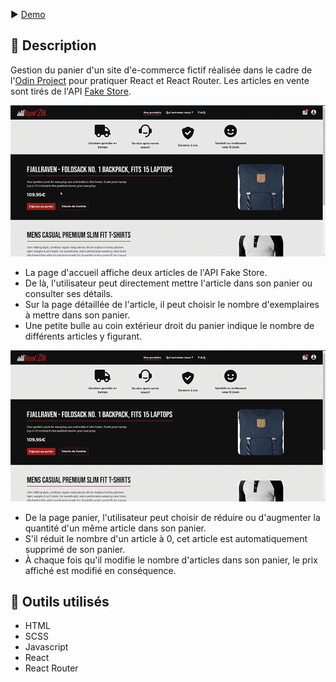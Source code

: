 ▶️ [Demo](https://shopping-cart-weblux.vercel.app/)

## 📄 Description

Gestion du panier d'un site d'e-commerce fictif réalisée dans le cadre de l'[Odin Project](https://www.theodinproject.com/lessons/node-path-react-new-shopping-cart) pour pratiquer React et React Router. Les articles en vente sont tirés de l'API [Fake Store](https://fakestoreapi.com/).

![Gif de l'application](run1.gif)

- La page d'accueil affiche deux articles de l'API Fake Store.
- De là, l'utilisateur peut directement mettre l'article dans son panier ou consulter ses détails.
- Sur la page détaillée de l'article, il peut choisir le nombre d'exemplaires à mettre dans son panier.
- Une petite bulle au coin extérieur droit du panier indique le nombre de différents articles y figurant.

![Gif de l'application](run2.gif)

- De la page panier, l'utilisateur peut choisir de réduire ou d'augmenter la quantité d'un même article dans son panier.
- S'il réduit le nombre d'un article à 0, cet article est automatiquement supprimé de son panier.
- À chaque fois qu'il modifie le nombre d'articles dans son panier, le prix affiché est modifié en conséquence.

## 🔨 Outils utilisés

- HTML
- SCSS
- Javascript
- React
- React Router
